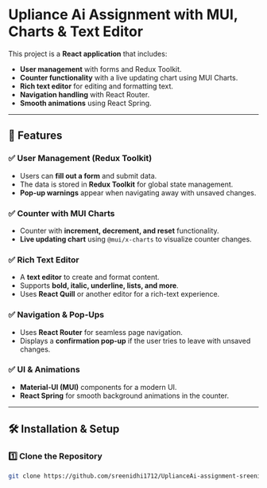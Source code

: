 # Upliance Ai Assignment with MUI, Charts & Text Editor  

This project is a **React application** that includes:  
- **User management** with forms and Redux Toolkit.  
- **Counter functionality** with a live updating chart using MUI Charts.  
- **Rich text editor** for editing and formatting text.  
- **Navigation handling** with React Router.  
- **Smooth animations** using React Spring.  

---

## **🚀 Features**  

### ✅ **User Management (Redux Toolkit)**
- Users can **fill out a form** and submit data.  
- The data is stored in **Redux Toolkit** for global state management.  
- **Pop-up warnings** appear when navigating away with unsaved changes.  

### ✅ **Counter with MUI Charts**
- Counter with **increment, decrement, and reset** functionality.  
- **Live updating chart** using `@mui/x-charts` to visualize counter changes.  

### ✅ **Rich Text Editor**
- A **text editor** to create and format content.  
- Supports **bold, italic, underline, lists, and more**.  
- Uses **React Quill** or another editor for a rich-text experience.  

### ✅ **Navigation & Pop-Ups**
- Uses **React Router** for seamless page navigation.  
- Displays a **confirmation pop-up** if the user tries to leave with unsaved changes.  

### ✅ **UI & Animations**
- **Material-UI (MUI)** components for a modern UI.  
- **React Spring** for smooth background animations in the counter.  

---

## **🛠 Installation & Setup**  

### 1️⃣ **Clone the Repository**
```sh
git clone https://github.com/sreenidhi1712/UplianceAi-assignment-sreenidhi-d.git

